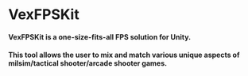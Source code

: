 # VexFPSKit
 
#### VexFPSKit is a one-size-fits-all FPS solution for Unity. 
#### This tool allows the user to mix and match various unique aspects of milsim/tactical shooter/arcade shooter games.
